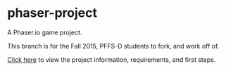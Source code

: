 # phaser-project
A Phaser.io game project.

This branch is for the Fall 2015, PFFS-D students to fork, and work off of.

[Click here](https://docs.google.com/presentation/d/1iEH4kFhQaYD0u4LHXprCh9t_6NCZ4hRnMFrcKg06s0U/edit?usp=sharing) to view the project information, requirements, and first steps.
